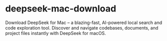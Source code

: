 # deepseek-mac-download
Download DeepSeek for Mac – a blazing-fast, AI-powered local search and code exploration tool. Discover and navigate codebases, documents, and project files instantly with DeepSeek for macOS.
